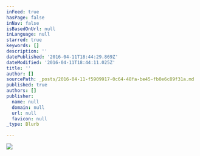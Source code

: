 ```yaml
---
inFeed: true
hasPage: false
inNav: false
isBasedOnUrl: null
inLanguage: null
starred: true
keywords: []
description: ''
datePublished: '2016-04-11T18:44:29.869Z'
dateModified: '2016-04-11T18:44:11.025Z'
title: ''
author: []
sourcePath: _posts/2016-04-11-f5909917-0c64-48fa-be45-fb0e6c89f31a.md
published: true
authors: []
publisher:
  name: null
  domain: null
  url: null
  favicon: null
_type: Blurb

---
```

![](https://the-grid-user-content.s3-us-west-2.amazonaws.com/f6ee812a-3c18-489e-a365-838777bb1a50.png)